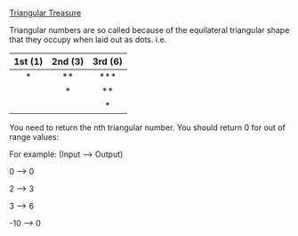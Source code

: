 [Triangular Treasure](https://www.codewars.com/kata/525e5a1cb735154b320002c8)

Triangular numbers are so called because of the equilateral triangular shape that they occupy when laid out as dots. i.e.

|1st (1) | 2nd (3) | 3rd (6)|
|:--:|:--:|:--:|
| * | ** | ***
|   | *  | **
|   |    | *

You need to return the nth triangular number. You should return 0 for out of range values:

For example: (Input --> Output)

0 --> 0

2 --> 3

3 --> 6

-10 --> 0